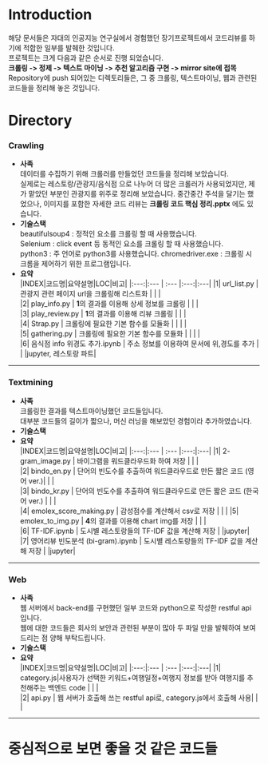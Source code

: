 
# Introduction
해당 문서들은 자대의 인공지능 연구실에서 경험했던 장기프로젝트에서 코드리뷰를 하기에 적합한 일부를 발췌한 것입니다.  
프로젝트는 크게 다음과 같은 순서로 진행 되었습니다.  
 **크롤링 -> 정제 -> 텍스트 마이닝 -> 추천 알고리즘 구현 -> mirror site에 접목**  
Repository에 push 되어있는 디렉토리들은, 그 중 크롤링, 텍스트마이닝, 웹과 관련된 코드들을 정리해 놓은 것입니다.  
  
# Directory
### Crawling  
+ **사족**  
	데이터를 수집하기 위해 크롤러를 만들었던 코드들을 정리해 보았습니다.  
	실제로는 레스토랑/관광지/음식점 으로 나누어 더 많은 크롤러가 사용되었지만, 제가 맡았던 부분인 관광지를 위주로 정리해 보았습니다.
	중간중간 주석을 달기는 했었으나, 이미지를 포함한 자세한 코드 리뷰는 **크롤링 코드 핵심 정리.pptx** 에도 있습니다.  
+ **기술스택**  
	beautifulsoup4 : 정적인 요소를 크롤링 할 때 사용했습니다.  
	Selenium : click event 등 동적인 요소를 크롤링 할 때 사용했습니다.  
	python3  : 주 언어로 python3를 사용했습니다.
	chromedriver.exe : 크롤링 시 크롬을 제어하기 위한 프로그램입니다.
+ **요약**  
	|INDEX|코드명|요약설명|LOC|비고|
	|:---:|:--- | :--- |:---:|:---|
	|1| url_list.py | 관광지 관련 페이지 url을 크롤링해 리스트화 |  |  |  
	|2| play_info.py | **1**의 결과를 이용해 상세 정보를 크롤링 |  |  |  
	|3| play_review.py | **1**의 결과를 이용해 리뷰 크롤링 | |  |  
	|4| Strap.py | 크롤링에 필요한 기본 함수를 모듈화 |  |  |  |  
	|5| gathering.py | 크롤링에 필요한 기본 함수를 모듈화 |  |  |  |  
 	|6| 음식점 info 위경도 추가.ipynb | 주소 정보를 이용하여 문서에 위,경도를 추가 |  |  |jupyter, 레스토랑 파트|
  
***
### Textmining  
+ **사족**  
	크롤링한 결과를 텍스트마이닝했던 코드들입니다.  
	대부분 코드들의 길이가 짧으나, 머신 러닝을 해보았던 경험이라 추가하였습니다.
+ **기술스택**  
+ **요약**  
	|INDEX|코드명|요약설명|LOC|비고|
	|:---:|:--- | :--- |:---:|:---|
	|1| 2-gram_image.py | 바이그램을 워드클라우드화 하여 저장 |  |  |  
	|2| bindo_en.py | 단어의 빈도수를 추출하여 워드클라우드로 만든 짧은 코드 (영어 ver.)|  |  |  
	|3| bindo_kr.py | 단어의 빈도수를 추출하여 워드클라우드로 만든 짧은 코드 (한국어 ver.) |  |  |  
	|4| emolex_score_making.py | 감성점수를 계산해서 csv로 저장 | |  | 
	|5| emolex_to_img.py | **4**의 결과를 이용해 chart img를 저장 |  |  |   
	|6| TF-IDF.ipynb | 도시별 레스토랑들의 TF-IDF 값을 계산해 저장 |  |jupyter|  
	|7| 영어리뷰 빈도분석 (bi-gram).ipynb | 도시별 레스토랑들의 TF-IDF 값을 계산해 저장 |  |jupyter|
  
 
***	
### Web
+ **사족**  
	웹 서버에서 back-end를 구현했던 일부 코드와 python으로 작성한 restful api 입니다.  
	웹에 대한 코드들은 회사의 보안과 관련된 부분이 많아 두 파일 만을 발췌하여 보여드리는 점 양해 부탁드립니다.  
+ **기술스택**  
+ **요약**  
	|INDEX|코드명|요약설명|LOC|비고|
	|:---:|:--- | :--- |:---:|:---|
	|1| category.js|사용자가 선택한 키워드+여행일정+여행지 정보를 받아 여행지를 추천해주는 백엔드 code |  |  |  
	|2| api.py | 웹 서버가 호출해 쓰는 restful api로, category.js에서 호출해 사용|  |  |  
  
  
***	  
# 중심적으로 보면 좋을 것 같은 코드들 
